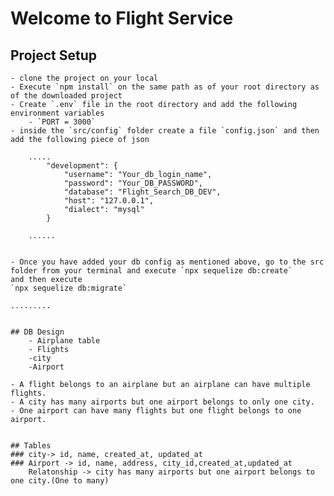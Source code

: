 # Welcome to Flight Service 

## Project Setup
    - clone the project on your local
    - Execute `npm install` on the same path as of your root directory as of the downloaded project
    - Create `.env` file in the root directory and add the following environment variables
        - `PORT = 3000`
    - inside the `src/config` folder create a file `config.json` and then add the following piece of json

        .....
            "development": {
                "username": "Your_db_login_name",
                "password": "Your_DB_PASSWORD",
                "database": "Flight_Search_DB_DEV",
                "host": "127.0.0.1",
                "dialect": "mysql"
            }

        ......
    

    - Once you have added your db config as mentioned above, go to the src folder from your terminal and execute `npx sequelize db:create`
    and then execute 
    `npx sequelize db:migrate`

    .........


    ## DB Design
        - Airplane table
        - Flights
        -city
        -Airport

    - A flight belongs to an airplane but an airplane can have multiple flights.
    - A city has many airports but one airport belongs to only one city.
    - One airport can have many flights but one flight belongs to one airport.


    ## Tables
    ### city-> id, name, created_at, updated_at
    ### Airport -> id, name, address, city_id,created_at,updated_at
        Relatonship -> city has many airports but one airport belongs to one city.(One to many)

